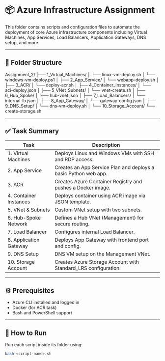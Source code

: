 # 📦 Azure Infrastructure Assignment

This folder contains scripts and configuration files to automate the deployment of core Azure infrastructure components including Virtual Machines, App Services, Load Balancers, Application Gateways, DNS setup, and more.

---

## 📁 Folder Structure

Assignment_2/
├── 1_Virtual_Machines/
│ ├── linux-vm-deploy.sh
│ └── windows-vm-deploy.ps1
│
├── 2_App_Service/
│ └── webapp-deploy.sh
│
├── 3_ACR/
│ └── deploy-acr.sh
│
├── 4_Container_Instances/
│ └── aci-deploy.json
│
├── 5_VNet_Subnets/
│ └── vnet-create.sh
│
├── 6_Hub_Spoke/
│ └── hub-vnet.json
│
├── 7_Load_Balancers/
│ └── internal-lb.json
│
├── 8_App_Gateway/
│ └── gateway-config.json
│
├── 9_DNS_Setup/
│ └── dns-vm-deploy.sh
│
└── 10_Storage_Account/
└── create-storage.sh

---

## ✅ Task Summary

| Task                         | Description                                                            |
|-----------------------------|------------------------------------------------------------------------|
| 1. Virtual Machines          | Deploys Linux and Windows VMs with SSH and RDP access.                 |
| 2. App Service               | Creates an App Service Plan and deploys a basic Python web app.        |
| 3. ACR                       | Creates Azure Container Registry and pushes a Docker image.            |
| 4. Container Instances       | Deploys container using ACR image via JSON template.                   |
| 5. VNet & Subnets            | Custom VNet setup with two subnets.                                    |
| 6. Hub-Spoke Network         | Defines a Hub VNet (Management) for secure routing.                    |
| 7. Load Balancer             | Configures internal Load Balancer.                                     |
| 8. Application Gateway       | Deploys App Gateway with frontend port and config.                     |
| 9. DNS Setup                 | DNS VM setup on the Management VNet.                                   |
| 10. Storage Account          | Creates Azure Storage Account with Standard_LRS configuration.         |

---

## ⚙️ Prerequisites

- Azure CLI installed and logged in
- Docker (for ACR task)
- Bash and PowerShell support

---

## 🔄 How to Run

Run each script inside its folder using:

```bash
bash <script-name>.sh
